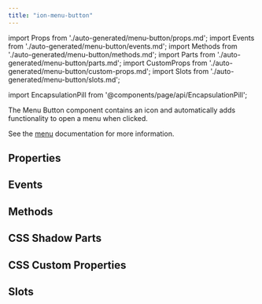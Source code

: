 ```yaml
---
title: "ion-menu-button"
---
```

import Props from './auto-generated/menu-button/props.md';
import Events from './auto-generated/menu-button/events.md';
import Methods from './auto-generated/menu-button/methods.md';
import Parts from './auto-generated/menu-button/parts.md';
import CustomProps from './auto-generated/menu-button/custom-props.md';
import Slots from './auto-generated/menu-button/slots.md';

<head>
  <title>Menu Button | ion-menu-button to Open an App Menu on A Page</title>
  <meta name="description" content="Menu Button is component that automatically creates the icon and functionality to open a menu on an app page. Read to learn more about ion-menu-button." />
</head>

import EncapsulationPill from '@components/page/api/EncapsulationPill';

<EncapsulationPill type="shadow" />


The Menu Button component contains an icon and automatically adds functionality to open a menu when clicked.

See the [menu](./menu) documentation for more information.


## Properties
<Props />

## Events
<Events />

## Methods
<Methods />

## CSS Shadow Parts
<Parts />

## CSS Custom Properties
<CustomProps />

## Slots
<Slots />
